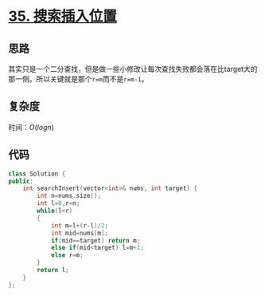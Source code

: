 # [35. 搜索插入位置](https://leetcode-cn.com/problems/search-insert-position/)

## 思路
其实只是一个二分查找，但是做一些小修改让每次查找失败都会落在比target大的那一侧。所以关键就是那个`r=m`而不是`r=m-1`。


## 复杂度
时间：$O(log n)$

## 代码
```cpp
class Solution {
public:
    int searchInsert(vector<int>& nums, int target) {
        int n=nums.size();
        int l=0,r=n;
        while(l<r)
        {
            int m=l+(r-l)/2;
            int mid=nums[m];
            if(mid==target) return m;
            else if(mid<target) l=m+1;
            else r=m;
        }
        return l;
    }
};
```